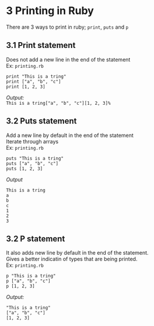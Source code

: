 # 3 Printing in Ruby  
There are 3 ways to print in ruby; `print`, `puts` and `p`

## 3.1 Print statement
Does not add a new line in the end of the statement  
Ex: `printing.rb`  

```
print "This is a tring"
print ["a", "b", "c"]
print [1, 2, 3]
```
*Output:*  
`This is a tring["a", "b", "c"][1, 2, 3]%`  


## 3.2 Puts statement
Add a new line by default in the end of the statement  
Iterate through arrays   
Ex: `printing.rb`
```
puts "This is a tring"
puts ["a", "b", "c"]
puts [1, 2, 3]
```
*Output*
```
This is a tring
a
b
c
1
2
3
``` 

## 3.2 P statement
It also adds new line by default in the end of the statement.  
Gives a better indicatin of types that are being printed.  
Ex: `printing.rb`  

```
p "This is a tring"
p ["a", "b", "c"]
p [1, 2, 3]
```  

*Output:*  
```
"This is a tring"  
["a", "b", "c"]  
[1, 2, 3]
```
